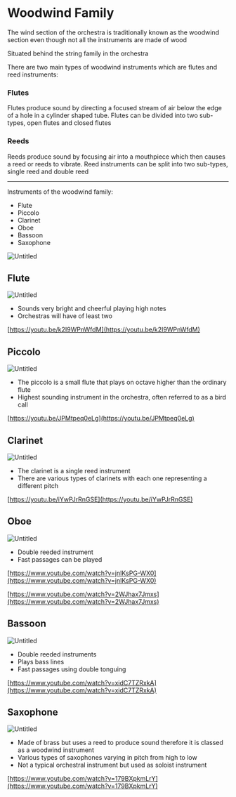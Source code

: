 # Woodwind Family

The wind section of the orchestra is traditionally known as the woodwind section even though not all the instruments are made of wood

Situated behind the string family in the orchestra

There are two main types of woodwind instruments which are flutes and reed instruments:

### Flutes

Flutes produce sound by directing a focused stream of air below the edge of a hole in a cylinder shaped tube. Flutes can be divided into two sub-types, open flutes and closed flutes

### Reeds

Reeds produce sound by focusing air into a mouthpiece which then causes a reed or reeds to vibrate. Reed instruments can be split into two sub-types, single reed and double reed

---

Instruments of the woodwind family:

- Flute
- Piccolo
- Clarinet
- Oboe
- Bassoon
- Saxophone

![Untitled](Woodwind%20F%2090ea8/Untitled.png)

## Flute

![Untitled](Woodwind%20F%2090ea8/Untitled%201.png)

- Sounds very bright and cheerful playing high notes
- Orchestras will have of least two

[https://youtu.be/k2I9WPnWfdM](https://youtu.be/k2I9WPnWfdM)

## Piccolo

![Untitled](Woodwind%20F%2090ea8/Untitled%202.png)

- The piccolo is a small flute that plays on octave higher than the ordinary flute
- Highest sounding instrument in the orchestra, often referred to as a bird call

[https://youtu.be/JPMtpeq0eLg](https://youtu.be/JPMtpeq0eLg)

## Clarinet

![Untitled](Woodwind%20F%2090ea8/Untitled%203.png)

- The clarinet is a single reed instrument
- There are various types of clarinets with each one representing a different pitch

[https://youtu.be/iYwPJrRnGSE](https://youtu.be/iYwPJrRnGSE)

## Oboe

![Untitled](Woodwind%20F%2090ea8/Untitled%204.png)

- Double reeded instrument
- Fast passages can be played

[https://www.youtube.com/watch?v=jnlKsPG-WX0](https://www.youtube.com/watch?v=jnlKsPG-WX0)

[https://www.youtube.com/watch?v=2WJhax7Jmxs](https://www.youtube.com/watch?v=2WJhax7Jmxs)

## Bassoon

![Untitled](Woodwind%20F%2090ea8/Untitled%205.png)

- Double reeded instruments
- Plays bass lines
- Fast passages using double tonguing

[https://www.youtube.com/watch?v=xidC7TZRxkA](https://www.youtube.com/watch?v=xidC7TZRxkA)

## Saxophone

![Untitled](Woodwind%20F%2090ea8/Untitled%206.png)

- Made of brass but uses a reed to produce sound therefore it is classed as a woodwind instrument
- Various types of saxophones varying in pitch from high to low
- Not a typical orchestral instrument but used as soloist instrument

[https://www.youtube.com/watch?v=179BXpkmLrY](https://www.youtube.com/watch?v=179BXpkmLrY)
